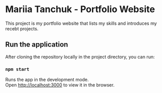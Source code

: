 # Mariia Tanchuk - Portfolio Website

This project is my portfolio website that lists my skills
and introduces my recebt projects.

## Run the application

After cloning the repository locally
in the project directory, you can run:

### `npm start`

Runs the app in the development mode.\
Open [http://localhost:3000](http://localhost:3000) to view it in the browser.
